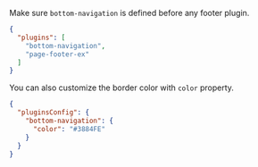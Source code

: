 
Make sure `bottom-navigation` is defined before any footer plugin.

```json
{
  "plugins": [
    "bottom-navigation",
    "page-footer-ex"
  ]
}
```

You can also customize the border color with `color` property.

```json
{
  "pluginsConfig": {
    "bottom-navigation": {
      "color": "#3884FE"
    }
  }
}
```

